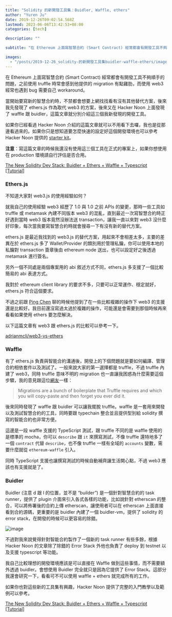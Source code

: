 ```yaml
---
title: "Solidity 的新開發工具集：Buidler, Waffle, ethers"
author: "Yuren Ju"
date: 2019-12-26T09:02:54.568Z
lastmod: 2023-06-06T13:42:53+08:00
categories: [tech]

description: ""

subtitle: "在 Ethereum 上面寫智慧合約 (Smart Contract) 經常都會有開發工具不夠順手的問題，之前使用 truffle 時常會感到他提供的 migration 有點雞肋，而使用 web3 經常也遇到 bug 需要自己 workaround。"

images:
  - "/posts/2019-12-26_solidity-的新開發工具集buidler-waffle-ethers/images/1.png"
---
```


在 Ethereum 上面寫智慧合約 (Smart Contract) 經常都會有開發工具不夠順手的問題，之前使用 truffle 時常會感到他提供的 migration 有點雞肋，而使用 web3 經常也遇到 bug 需要自己 workaround。

當開始要寫新的智慧合約時，不禁都會想要上網找找看有沒有其他替代方案，後來我先發現了 ethers.js 作為取代 web3 的方案，後來又在 Hacker Noon 上面發現了 waffle 跟 buidler，這篇文章就分別介紹這三個我新發現的開發工具。

如果你已經看過 Hacker Noon 介紹的這篇文章就可以不用看下去囉，我也是從那邊看過來的。如果你只是想知道要怎麼快速的設定好這個開發環境也可以參考 Hacker Noon 提供的 [starter kit](https://github.com/rhlsthrm/typescript-solidity-dev-starter-kit)。

**注意**：寫這篇文章的時候我還沒有使用這三個工具在正式的專案上，如果你想使用在 production 環境請自行評估是否合用。

[The New Solidity Dev Stack: Buidler + Ethers + Waffle + Typescript [Tutorial]](https://hackernoon.com/the-new-solidity-dev-stack-buidler-ethers-waffle-typescript-706830w0)

### Ethers.js

不知道大家對 web3.js 的使用經驗如何？

就我自己的使用經驗 web3 經歷了 1.0 與 1.0 之前 APIs 的變更，那時一些工具如 truffle 或 metamask 內建不同版本 web3 的混亂，直到最近一次寫智慧合約時正好遇到當時 web3 版本竟然沒辦法送 transaction，讓我一直以來對 web3 沒什麼好印象，每次當我要寫智慧合約時就會搜尋一下有沒有新的替代方案。

ethers.js 是最近我找到的 web3.js 的替代方案，用起來不會相差太多，主要的差異在於 ethers.js 多了 Wallet/Provider 的類別用於管理私鑰，你可以使用本地的私鑰對 transaction 簽章後由 ethereum node 送出，也可以設定好之後透過 metamask 進行簽名。

另外一個不同處是兩個專案用的 abi 敘述方式不同，ethers.js 多支援了一個比較簡易的 abi 表達方式。

我對於 ethereum client library 的要求不多，只要可以正常運作、穩定就好，ethers.js 符合這個要求。

不過之前跟 [Ping Chen](https://medium.com/u/1f76e2783ed6) 聊的時候他提到了在一些比較複雜的操作下 web3 的支援還是比較好。我目前還沒寫過太過於複雜的操作，可能還是會需要到那個時候再來看看如果使用 ethers 要怎麼解決。

以下這篇文章有 web3 跟 ethers.js 的比較可以參考一下。

[adrianmcli/web3-vs-ethers](https://github.com/adrianmcli/web3-vs-ethers)

### Waffle

有了 ethers.js 負責與智能合約溝通後，開發上的下個問題就是要如何編譯、管理合約相依套件以及測試了。一般來說大家的第一選擇都是 truffle，不過 truffle 內建了 web3，同時 truffle 意味不明的 migration 也一直讓我困惑為什麼需要這個步驟，我的意見跟這位[網友](https://ethereum.stackexchange.com/a/61210)一樣：

> Migrations are a bunch of boilerplate that Truffle requires and which you will copy-paste and then forget you ever did it.

後來同時發現了 waffle 跟 buidler 可以讓我擺脫 truffle。waffle 是一套用來開發以及測試智慧合約的工具，同時要跟 typechain 整合並且提供型別給 solidity 撰寫的智能合約也非常方便。

這邊是一段 waffle 支援的 TypeScript 測試，跟 truffle 不同的是 waffle 使用的是標準的 mocha，你可以 `describe` 跟 `it` 來撰寫測試，不像 truffle 還特地多了一個 `contract` 代替 `describe`，也不像 truffle 一樣有全域的 `accounts` 變數，需要什麼就從 `ethereum-waffle` 引入。

同時 TypeScript 支援也讓撰寫測試的時候自動補齊讓生活開心點，不過 web3 應該也有支援就是了。

### Buidler

Buidler (注意 d 跟 l 的位置，並不是 “builder”) 是一個針對智慧合約的 task runner，提供了 plugin 介面來引入各式各樣的功能，比如說針對 etherscan 的整合，可以將佈署後的合約上傳 etherscan，讓使用者可以在 etherscan 上面直接看到合約源碼，更重要的是 buidler 內建了一個 buidler-vm，提供了 solidity 的 error stack，在開發的時候可以更容易的除錯。

![image](/posts/2019-12-26_solidity-的新開發工具集buidler-waffle-ethers/images/1.png#layoutTextWidth)

不過對我來說覺得針對智能合約製作了一個新的 task runner 有些多餘，根據 Hacker Noon 的文章除了除錯的 Error Stack 外他也負責了 deploy 到 testnet 以及支援 typescript 等功能。

我自己比較理想的開發環境應該是可以直接在 Waffle 做到這些事情，而不需要額外透過 buidler。會想使用 Buidler 完全就只是因為它提供了 Error Stack。這部分我還會研究一下，看看可不可以使用 waffle + ethers 就完成所有的工作。

如果你也對這些新的工具集有興趣，Hacker Noon 提供了完整的入門教學以及範例可以參考。

[The New Solidity Dev Stack: Buidler + Ethers + Waffle + Typescript [Tutorial]](https://hackernoon.com/the-new-solidity-dev-stack-buidler-ethers-waffle-typescript-706830w0)
